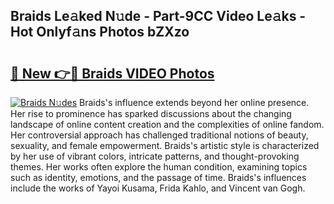 ## Braids Le𝚊ked N𝚞de - Part-9CC Video Le𝚊ks - Hot Onlyf𝚊ns Photos bZXzo

# <h2><a href="http://ac26730.deff.icu/?id=Braids">🔗 New 👉🔴 Braids VIDEO Photos</a></h2>

[![Braids N𝚞des](https://i.imgur.com/rIISA9y.gif)](http://ac26730.deff.icu/?id=Braids)
Braids's influence extends beyond her online presence. Her rise to prominence has sparked discussions about the changing landscape of online content creation and the complexities of online fandom. Her controversial approach has challenged traditional notions of beauty, sexuality, and female empowerment. Braids's artistic style is characterized by her use of vibrant colors, intricate patterns, and thought-provoking themes. Her works often explore the human condition, examining topics such as identity, emotions, and the passage of time. Braids's influences include the works of Yayoi Kusama, Frida Kahlo, and Vincent van Gogh.

